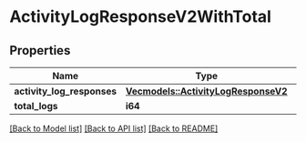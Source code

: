 # ActivityLogResponseV2WithTotal

## Properties

Name | Type | Description | Notes
------------ | ------------- | ------------- | -------------
**activity_log_responses** | [**Vec<models::ActivityLogResponseV2>**](ActivityLogResponseV2.md) |  | 
**total_logs** | **i64** |  | 

[[Back to Model list]](../README.md#documentation-for-models) [[Back to API list]](../README.md#documentation-for-api-endpoints) [[Back to README]](../README.md)


